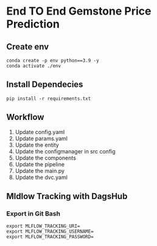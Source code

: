 # End TO End Gemstone Price Prediction

## Create env
```
conda create -p env python==3.9 -y
conda activate ./env
```
## Install Dependecies
```
pip install -r requirements.txt
```

## Workflow
1. Update config.yaml
2. Update params.yaml
3. Update the entity
4. Update the configmanager in src config
5. Update the components
6. Update the pipeline
7. Update the main.py
8. Update the dvc.yaml

## Mldlow Tracking with DagsHub

### Export in Git Bash
```
export MLFLOW_TRACKING_URI=
export MLFLOW_TRACKING_USERNAME=
export MLFLOW_TRACKING_PASSWORD=
```